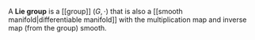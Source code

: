A **Lie group** is a [[group]] $(G, \cdot)$ that is also a [[smooth manifold|differentiable manifold]] with the multiplication map and inverse map (from the group) smooth. 

